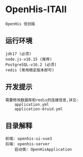 # OpenHis-ITAII

    OpenHis 信创版


## 运行环境

    jdk17 (必须)
    node.js-v16.15 (推荐)
    PostgreSQL-v16.2 (必须)
    redis (常用稳定版本即可)

## 开发提示

    需要修改数据库和redis的连接信息,详见:
        application.yml
        application-druid.yml

## 目录解释
	
    前端: openhis-ui-vue3
    后端: openhis-server
        启动类: OpenHisApplication
		